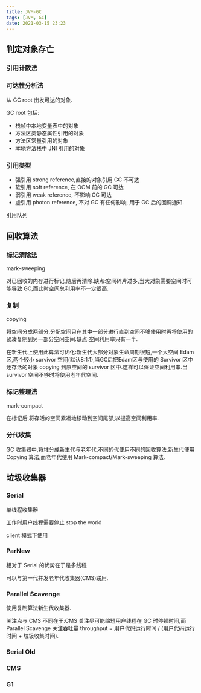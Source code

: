 ```yaml
---
title: JVM-GC
tags: [JVM, GC]
date: 2021-03-15 23:23
---
```


## 判定对象存亡

### 引用计数法

### 可达性分析法

从 GC root 出发可达的对象.

GC root 包括:

- 栈帧中本地变量表中的对象
- 方法区类静态属性引用的对象
- 方法区常量引用的对象
- 本地方法栈中 JNI 引用的对象


### 引用类型

- 强引用 strong reference,直接的对象引用 GC 不可达
- 软引用 soft reference, 在 OOM 前的 GC 可达
- 弱引用 weak reference, 不影响 GC 可达
- 虚引用 photon reference, 不对 GC 有任何影响, 用于 GC 后的回调通知.

引用队列

## 回收算法

### 标记清除法

mark-sweeping

对已回收的内存进行标记,随后再清除.缺点:空间碎片过多,当大对象需要空间时可能导致 GC,而此时空间总利用率不一定很高.

### 复制

copying

将空间分成两部分,分配空间只在其中一部分进行直到空间不够使用时再将使用的紧凑复制到另一部分空闲空间.缺点:空间利用率只有一半.

在新生代上使用此算法可优化:新生代大部分对象生命周期很短,一个大空间 Edam区,两个较小 survivor 空间(默认8:1:1),当GC后把Edam区与使用的 Survivor 区中还存活的对象 copying 到原空间的 survivor 区中.这样可以保证空间利用率.当 survivor 空间不够时将使用老年代空间.

### 标记整理法

mark-compact

在标记后,将存活的空间紧凑地移动到空间尾部,以提高空间利用率.

### 分代收集

GC 收集器中,将堆分成新生代与老年代,不同的代使用不同的回收算法.新生代使用 Copying 算法,而老年代使用 Mark-compact/Mark-sweeping 算法.

## 垃圾收集器

### Serial

单线程收集器

工作时用户线程需要停止 stop the world

client 模式下使用

### ParNew

相对于 Serial 的优势在于是多线程

可以与第一代并发老年代收集器(CMS)联用.

### Parallel Scavenge

使用复制算法新生代收集器.

关注点与 CMS 不同在于:CMS 关注尽可能缩短用户线程在 GC 时停顿时间,而 Parallel Scavenge 关注吞吐量 throughput = 用户代码运行时间 / (用户代码运行时间 + 垃圾收集时间).


### Serial Old

### CMS

### G1
